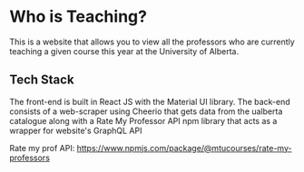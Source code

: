 # Who is Teaching?

This is a website that allows you to view all the professors who are currently teaching a given course this year at the University of Alberta.

## Tech Stack

The front-end is built in React JS with the Material UI library. The back-end consists of a web-scraper using Cheerio that gets data from the ualberta catalogue
along with a Rate My Professor API npm library that acts as a wrapper for website's GraphQL API

Rate my prof API: https://www.npmjs.com/package/@mtucourses/rate-my-professors
